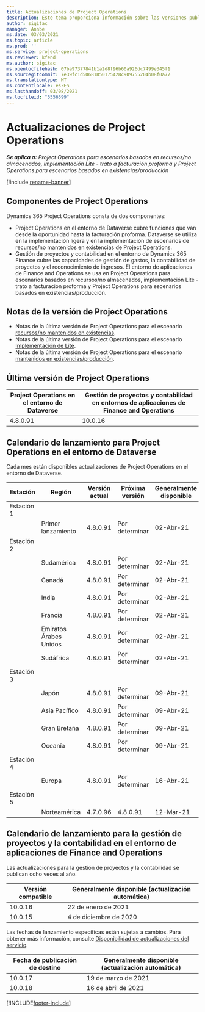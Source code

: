 ```yaml
---
title: Actualizaciones de Project Operations
description: Este tema proporciona información sobre las versiones publicadas de Dynamics 365 Project Operations.
author: sigitac
manager: Annbe
ms.date: 03/03/2021
ms.topic: article
ms.prod: ''
ms.service: project-operations
ms.reviewer: kfend
ms.author: sigitac
ms.openlocfilehash: 07ba97377841b1a2d8f96b60a926dc7499e345f1
ms.sourcegitcommit: 7e39fc1d50681850175428c909755204b08f0a77
ms.translationtype: HT
ms.contentlocale: es-ES
ms.lasthandoff: 03/08/2021
ms.locfileid: "5556599"
---
```

# <a name="project-operations-updates"></a>Actualizaciones de Project Operations

_**Se aplica a:** Project Operations para escenarios basados en recursos/no almacenados, implementación Lite - trato a facturación proforma y Project Operations para escenarios basados en existencias/producción_

[!include [rename-banner](~/includes/cc-data-platform-banner.md)]

## <a name="project-operations-components"></a>Componentes de Project Operations

Dynamics 365 Project Operations consta de dos componentes:

- Project Operations en el entorno de Dataverse cubre funciones que van desde la oportunidad hasta la facturación proforma. Dataverse se utiliza en la implementación ligera y en la implementación de escenarios de recursos/no mantenidos en existencias de Project Operations.
- Gestión de proyectos y contabilidad en el entorno de Dynamics 365 Finance cubre las capacidades de gestión de gastos, la contabilidad de proyectos y el reconocimiento de ingresos. El entorno de aplicaciones de Finance and Operations se usa en Project Operations para escenarios basados en recursos/no almacenados, implementación Lite - trato a facturación proforma y Project Operations para escenarios basados en existencias/producción.

## <a name="project-operations-release-notes"></a>Notas de la versión de Project Operations
- Notas de la última versión de Project Operations para el escenario [recursos/no mantenidos en existencias](whats-new-mar-2021-resource-based.md).
- Notas de la última versión de Project Operations para el escenario [Implementación de Lite](../pro/whats-new/whats-new-mar-2021-lite.md).
- Notas de la última versión de Project Operations para el escenario [mantenidos en existencias/producción](../prod-pma/whats-new/whats-new-jan-2021-stocked.md).

## <a name="project-operations-latest-version"></a>Última versión de Project Operations

| Project Operations en el entorno de Dataverse | Gestión de proyectos y contabilidad en entornos de aplicaciones de Finance and Operations |
| --- | --- |
| 4.8.0.91 | 10.0.16 |

## <a name="release-schedule-for-project-operations-on-dataverse-environment"></a>Calendario de lanzamiento para Project Operations en el entorno de Dataverse

Cada mes están disponibles actualizaciones de Project Operations en el entorno de Dataverse. 

| Estación   | Región        | Versión actual | Próxima versión | Generalmente disponible |
|-----------|---------------|-----------------|--------------|---------------------|
| Estación 1 |   &nbsp;      |    &nbsp;       | &nbsp;       |      &nbsp;         |
|   &nbsp;  | Primer lanzamiento |  4.8.0.91       | Por determinar     | 02-Abr-21           |
| Estación 2 |   &nbsp;      |    &nbsp;       | &nbsp;       |      &nbsp;         |
|   &nbsp;  | Sudamérica |  4.8.0.91       | Por determinar     | 02-Abr-21           |
|    &nbsp; | Canadá        |  4.8.0.91       | Por determinar     | 02-Abr-21           |
|   &nbsp;  | India         |  4.8.0.91       | Por determinar     | 02-Abr-21           |
|   &nbsp;  | Francia         |  4.8.0.91       | Por determinar     | 02-Abr-21           |
|   &nbsp;  | Emiratos Árabes Unidos         |  4.8.0.91       | Por determinar     | 02-Abr-21           |
|   &nbsp;  | Sudáfrica         |  4.8.0.91       | Por determinar     | 02-Abr-21           |
| Estación 3  |      &nbsp;   |     &nbsp;      |     &nbsp;   |      &nbsp;         |
|   &nbsp;  | Japón         |  4.8.0.91       | Por determinar     | 09-Abr-21           |
|   &nbsp;  | Asia Pacífico  |  4.8.0.91       | Por determinar     | 09-Abr-21           |
|   &nbsp;  | Gran Bretaña |  4.8.0.91       | Por determinar     | 09-Abr-21           |
|   &nbsp;  | Oceanía       |  4.8.0.91       | Por determinar     | 09-Abr-21           |
| Estación 4 |     &nbsp;    |     &nbsp;      |     &nbsp;   |      &nbsp;         |
|   &nbsp;  | Europa        |  4.8.0.91       | Por determinar     | 16-Abr-21           |
| Estación 5 |     &nbsp;    |     &nbsp;      |     &nbsp;   |      &nbsp;         |
|   &nbsp;  | Norteamérica |  4.7.0.96       | 4.8.0.91     | 12-Mar-21           |

## <a name="release-schedule-for-project-management-and-accounting-in-the-finance-and-operations-apps-environment"></a>Calendario de lanzamiento para la gestión de proyectos y la contabilidad en el entorno de aplicaciones de Finance and Operations

Las actualizaciones para la gestión de proyectos y la contabilidad se publican ocho veces al año.

| Versión compatible | Generalmente disponible (actualización automática) |
| --- | --- |
| 10.0.16 | 22 de enero de 2021 |
| 10.0.15 | 4 de diciembre de 2020 |


Las fechas de lanzamiento específicas están sujetas a cambios. Para obtener más información, consulte [Disponibilidad de actualizaciones del servicio](https://docs.microsoft.com/dynamics365/fin-ops-core/fin-ops/get-started/public-preview-releases?toc=/dynamics365/finance/toc.json).

| Fecha de publicación de destino | Generalmente disponible (actualización automática) |
| --- | --- |
| 10.0.17 | 19 de marzo de 2021 |
| 10.0.18 | 16 de abril de 2021 |


[!INCLUDE[footer-include](../includes/footer-banner.md)]
